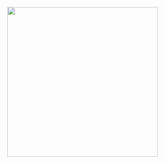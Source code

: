 
<p>
  <img src="https://api.vaunt.dev/v1/github/entities/{{github_username}}/achievements?format=svg&limit=3" width="350" />
</p>

